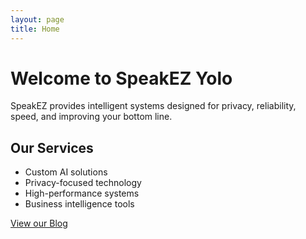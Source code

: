 ```yaml
---
layout: page
title: Home
---
```


# Welcome to SpeakEZ Yolo

SpeakEZ provides intelligent systems designed for privacy, reliability, speed, and improving your bottom line.

## Our Services

- Custom AI solutions
- Privacy-focused technology
- High-performance systems
- Business intelligence tools

[View our Blog](/posts/index.html)